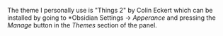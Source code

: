 The theme I personally use is "Things 2" by Colin Eckert which can be installed by going to *Obsidian Settings -> *Apperance* and pressing the *Manage* button in the *Themes* section of the panel.